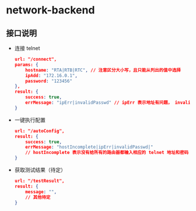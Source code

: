 # network-backend

## 接口说明

- 连接 telnet

  ```json
  url: "/connect",
  params: {
      hostname: "RTA|RTB|RTC", // 注意区分大小写，且只能从列出的值中选择
      ipAdd: "172.16.0.1",
      password: "123456"
  },
  result: {
      success: true,
      errMessage: "ipErr|invalidPasswd" // ipErr 表示地址有问题， invalidPasswd 表示密码有问题
  }
  ```

- 一键执行配置

  ```json
  url: "/autoConfig",
  result: {
      success: true,
      errMessage: "hostIncomplete|ipErr|invalidPasswd|" 
      // hostIncomplete 表示没有给所有的路由器都输入相应的 telnet 地址和密码
  }
  ```

- 获取测试结果（待定）

  ```json
  url: "/testResult",
  result: {
      message: "",
      // 其他待定
  }
  ```

  

